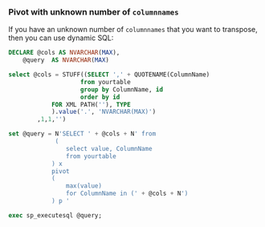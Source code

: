 ### Pivot with unknown number of `columnnames`

If you have an unknown number of `columnnames` that you want to transpose, then you can use dynamic SQL:

```sql
DECLARE @cols AS NVARCHAR(MAX),
    @query  AS NVARCHAR(MAX)

select @cols = STUFF((SELECT ',' + QUOTENAME(ColumnName) 
                    from yourtable
                    group by ColumnName, id
                    order by id
            FOR XML PATH(''), TYPE
            ).value('.', 'NVARCHAR(MAX)') 
        ,1,1,'')

set @query = N'SELECT ' + @cols + N' from 
             (
                select value, ColumnName
                from yourtable
            ) x
            pivot 
            (
                max(value)
                for ColumnName in (' + @cols + N')
            ) p '

exec sp_executesql @query;
```